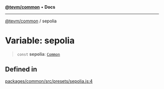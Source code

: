 [**@tevm/common**](../README.md) • **Docs**

***

[@tevm/common](../globals.md) / sepolia

# Variable: sepolia

> `const` **sepolia**: [`Common`](../type-aliases/Common.md)

## Defined in

[packages/common/src/presets/sepolia.js:4](https://github.com/evmts/tevm-monorepo/blob/main/packages/common/src/presets/sepolia.js#L4)
